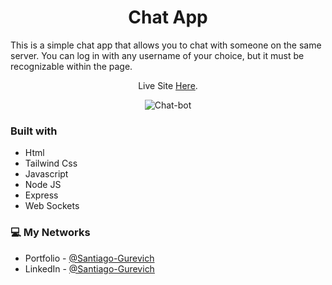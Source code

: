 <h1 align="center">Chat App</h1>

<p>This is a simple chat app that allows you to chat with someone on the same server. You can log in with any username of your choice, but it must be recognizable within the page.</p>

<p align="center">Live Site <a href="https://holy-darkness-6466.fly.dev/">Here</a>.</p>

<div align="center">
  <img src="https://media.discordapp.net/attachments/613523626230022146/1090277295601746121/image-wp.PNG?width=960&height=455" alt="Chat-bot">
</div>

### Built with

- Html
- Tailwind Css
- Javascript
- Node JS
- Express
- Web Sockets

### 💻 My Networks

- Portfolio - [@Santiago-Gurevich]('')
- LinkedIn - [@Santiago-Gurevich](https://www.linkedin.com/in/santiago-gurevich/)
